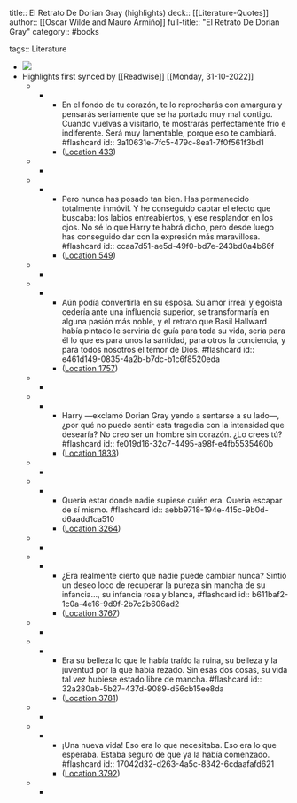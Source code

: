 title:: El Retrato De Dorian Gray (highlights)
deck:: [[Literature-Quotes]]
author:: [[Oscar Wilde and Mauro Armiño]]
full-title:: "El Retrato De Dorian Gray"
category:: #books

tags:: Literature

- ![](https://m.media-amazon.com/images/I/91KVu+3L8dL._SY160.jpg)
- Highlights first synced by [[Readwise]] [[Monday, 31-10-2022]]
	- -
		- En el fondo de tu corazón, te lo reprocharás con amargura y pensarás seriamente que se ha portado muy mal contigo. Cuando vuelvas a visitarlo, te mostrarás perfectamente frío e indiferente. Será muy lamentable, porque eso te cambiará. #flashcard
		  id:: 3a10631e-7fc5-479c-8ea1-7f0f561f3bd1
		- ([Location 433](https://readwise.io/to_kindle?action=open&asin=B0095QVDH4&location=433))
	- -
	- -
		- Pero nunca has posado tan bien. Has permanecido totalmente inmóvil. Y he conseguido captar el efecto que buscaba: los labios entreabiertos, y ese resplandor en los ojos. No sé lo que Harry te habrá dicho, pero desde luego has conseguido dar con la expresión más maravillosa. #flashcard
		  id:: ccaa7d51-ae5d-49f0-bd7e-243bd0a4b66f
		- ([Location 549](https://readwise.io/to_kindle?action=open&asin=B0095QVDH4&location=549))
	- -
	- -
		- Aún podía convertirla en su esposa. Su amor irreal y egoísta cedería ante una influencia superior, se transformaría en alguna pasión más noble, y el retrato que Basil Hallward había pintado le serviría de guía para toda su vida, sería para él lo que es para unos la santidad, para otros la conciencia, y para todos nosotros el temor de Dios. #flashcard
		  id:: e461d149-0835-4a2b-b7dc-b1c6f8520eda
		- ([Location 1757](https://readwise.io/to_kindle?action=open&asin=B0095QVDH4&location=1757))
	- -
	- -
		- Harry —exclamó Dorian Gray yendo a sentarse a su lado—, ¿por qué no puedo sentir esta tragedia con la intensidad que desearía? No creo ser un hombre sin corazón. ¿Lo crees tú? #flashcard
		  id:: fe019d16-32c7-4495-a98f-e4fb5535460b
		- ([Location 1833](https://readwise.io/to_kindle?action=open&asin=B0095QVDH4&location=1833))
	- -
	- -
		- Quería estar donde nadie supiese quién era. Quería escapar de sí mismo. #flashcard
		  id:: aebb9718-194e-415c-9b0d-d6aadd1ca510
		- ([Location 3264](https://readwise.io/to_kindle?action=open&asin=B0095QVDH4&location=3264))
	- -
	- -
		- ¿Era realmente cierto que nadie puede cambiar nunca? Sintió un deseo loco de recuperar la pureza sin mancha de su infancia..., su infancia rosa y blanca, #flashcard
		  id:: b611baf2-1c0a-4e16-9d9f-2b7c2b606ad2
		- ([Location 3767](https://readwise.io/to_kindle?action=open&asin=B0095QVDH4&location=3767))
	- -
	- -
		- Era su belleza lo que le había traído la ruina, su belleza y la juventud por la que había rezado. Sin esas dos cosas, su vida tal vez hubiese estado libre de mancha. #flashcard
		  id:: 32a280ab-5b27-437d-9089-d56cb15ee8da
		- ([Location 3781](https://readwise.io/to_kindle?action=open&asin=B0095QVDH4&location=3781))
	- -
	- -
		- ¡Una nueva vida! Eso era lo que necesitaba. Eso era lo que esperaba. Estaba seguro de que ya la había comenzado. #flashcard
		  id:: 17042d32-d263-4a5c-8342-6cdaafafd621
		- ([Location 3792](https://readwise.io/to_kindle?action=open&asin=B0095QVDH4&location=3792))
	- -